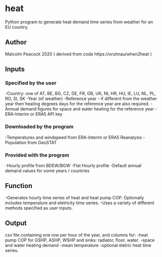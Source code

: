 # heat
Python program to generate heat demand time series from weather for an EU country. 

## Author
 Malcolm Peacock 2020 
 ( derived from code https://oruhnau/when2heat )

## Inputs

### Specified by the user

-Country: one of AT, BE, BG, CZ, DE, FR, GB, UK, NI, HR, HU, IE, LU, NL, PL, RO, SI, SK
-Year (of weather)
-Reference year - if different from the weather year then heating degrees days for the reference year are also required.
-Annual demand figures for space and water heating for the reference year
-ERA-Interim or ERA5 API key

### Downloaded by the program

-Temperatures and windspeed from ERA-Interim or ERA5 Reanalysis
-Population from GeoSTAT

### Provided with the program

-Hourly profile from BDEW/BGW
-Flat Hourly profile
-Default annual demand values for some years / countries

## Function

-Generates hourly time series of heat and heat pump COP. Optionally includes temperature and eletricity time series.
-Uses a variety of different methods specified as user inputs.

## Output

csv file containing one row per hour of the year, and columns for:
-heat pump COP for GSHP, ASHP, WSHP and sinks: radiator, floor, water.
-space and water heating demand
-mean temperature
-optional eletric heat time series.
